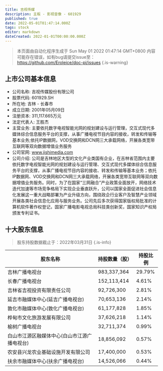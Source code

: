 ```yaml
---
title: 吉视传媒
description: 主板 - 影视音像 - 601929
published: true
date: 2022-05-01T01:47:14.000Z
tags: stock
editor: markdown
dateCreated: 2022-01-01T00:00:00.000Z
---
```


> 本页面由自动化程序生成于 Sun May 01 2022 01:47:14 GMT+0800
> 内容可能存在错误，如有bug请提交issue至：https://github.com/Eroleice/doc-pi/issues
{.is-warning}

## 上市公司基本信息
- 公司名称: 吉视传媒股份有限公司
- 股票代码: 601929.SH
- 所在地: 吉林 - 长春市
- 成立日期: 2001年05月09日
- 注册资本: 311,117.665万元
- 法定代表人: 王胜杰
- 主营业务: 主要依托数字电视智能光网的规划建设与运行管理，交互式现代多媒体综合信息服务平台的支撑，从事广播电视节目内容的接收，转发和传输等基本业务;依托IP数据网，VOD交换网和DCN网三大承载网络，开展各类宽带互联网等双向数据增值业务服务
- 公司官网: www.jishimedia.com
- 公司介绍: 公司是吉林地区大型的文化产业类国有企业，在吉林省范围内主要依托数字电视智能光网的规划建设与运行管理、交互式现代多媒体综合信息服务平台的支撑，从事广播电视节目内容的接收、转发和传输等基本业务；依托IP数据网、VOD交换网和DCN网三大承载网络，开展各类宽带互联网等双向数据增值业务服务。同时，为了在国家“三网融合”产业政策全面放开，网络技术迭代加速等市场竞争格局下实现企业垂直跃升，公司以国家全面促进社会信息化发展这一重大战略部署为产业升级方向，围绕政企行业客户及智慧产业领域开展各类社会信息化应用与服务业务。公司先后多次获得国家版权局批准的计算机软件著作权登记，国家广播电影电视总局科技类创新奖，国家知识产权局颁发专利证书。


## 十大股东信息
> 股东持股数据截止于：2022年03月31日
{.is-info}

| 股东名称 | 持股数量（股） | 持股比例 |
| --- | --- | --- |
| 吉林广播电视台 | 983,337,364 | 29.79% |
| 长春广播电视台 | 152,113,414 | 4.61% |
| 吉林省吉视投资有限责任公司 | 92,726,300 | 2.81% |
| 延吉市融媒体中心(延吉广播电视台) | 70,653,136 | 2.14% |
| 敦化市融媒体中心(敦化广播电视台) | 61,177,828 | 1.85% |
| 桦甸市文化旅游发展有限公司 | 37,626,218 | 1.14% |
| 榆树广播电视台 | 32,711,374 | 0.99% |
| 白山市江源区融媒体中心(白山市江源广播电视台) | 18,856,092 | 0.57% |
| 农安县兴龙农业基础设施开发有限公司 | 17,400,000 | 0.53% |
| 扶余市融媒体中心(扶余广播电视台) | 14,526,066 | 0.44% |





